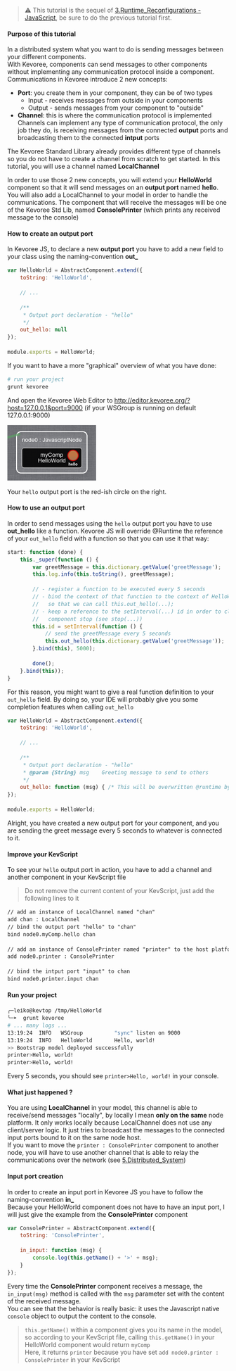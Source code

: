 > :warning: This tutorial is the sequel of [3.Runtime_Reconfigurations - JavaScript](https://github.com/HEADS-project/training/tree/master/2.Kevoree_Basics/3.Runtime_Reconfigurations/js), be sure to do the previous tutorial first.  

#### Purpose of this tutorial
In a distributed system what you want to do is sending messages between your different components.  
With Kevoree, components can send messages to other components without implementing any communication protocol inside a component.  
Communications in Kevoree introduce 2 new concepts:
  - **Port**: you create them in your component, they can be of two types
    - Input - receives messages from outside in your components
    - Output - sends messages from your component to "outside"
  - **Channel**: this is where the communication protocol is implemented  
    Channels can implement any type of communication protocol, the only job they do, is receiving messages from the connected **output** ports and broadcasting them to the connected **intput** ports

The Kevoree Standard Library already provides different type of channels so you do not have to create a channel from scratch to get started.
In this tutorial, you will use a channel named **LocalChannel**  

In order to use those 2 new concepts, you will extend your **HelloWorld** component so that it will send messages on an **output port** named **hello**.
You will also add a LocalChannel to your model in order to handle the communications.
The component that will receive the messages will be one of the Kevoree Std Lib, named **ConsolePrinter** (which prints any received message to the console)

#### How to create an output port
In Kevoree JS, to declare a new **output port** you have to add a new field to your class using the naming-convention **out_**

```js
var HelloWorld = AbstractComponent.extend({
    toString: 'HelloWorld',

    // ...

    /**
     * Output port declaration - "hello"
     */
    out_hello: null
});

module.exports = HelloWorld;
```

If you want to have a more "graphical" overview of what you have done:  
```sh
# run your project
grunt kevoree
```
And open the Kevoree Web Editor to http://editor.kevoree.org/?host=127.0.0.1&port=9000 (if your WSGroup is running on default 127.0.0.1:9000)  

![Hello Output Port](.readme/hello_output_port.png)  

Your `hello` output port is the red-ish circle on the right.

#### How to use an output port
In order to send messages using the `hello` output port you have to use **out_hello** like a function. Kevoree JS will override @Runtime the reference of your `out_hello` field with a function so that you can use it that way:

```js
start: function (done) {
    this._super(function () {
        var greetMessage = this.dictionary.getValue('greetMessage');
        this.log.info(this.toString(), greetMessage);

        // - register a function to be executed every 5 seconds
        // - bind the context of that function to the context of HelloWorld instance
        //   so that we can call this.out_hello(...);
        // - keep a reference to the setInterval(...) id in order to clear it on
        //   component stop (see stop(...))
        this.id = setInterval(function () {
            // send the greetMessage every 5 seconds
            this.out_hello(this.dictionary.getValue('greetMessage'));
        }.bind(this), 5000);

        done();
    }.bind(this));
}
```

For this reason, you might want to give a real function definition to your `out_hello` field. By doing so, your IDE will probably give you some completion features when calling `out_hello`

```js
var HelloWorld = AbstractComponent.extend({
    toString: 'HelloWorld',

    // ...

    /**
     * Output port declaration - "hello"
     * @param {String} msg    Greeting message to send to others
     */
    out_hello: function (msg) { /* This will be overwritten @runtime by Kevoree JS */ }
});

module.exports = HelloWorld;
```

Alright, you have created a new output port for your component,
and you are sending the greet message every 5 seconds to whatever is connected to it.

#### Improve your KevScript
To see your `hello` output port in action, you have to add a channel and another component in your KevScript file

> Do not remove the current content of your KevScript, just add the following lines to it

```txt
// add an instance of LocalChannel named "chan"
add chan : LocalChannel
// bind the output port "hello" to "chan"
bind node0.myComp.hello chan

// add an instance of ConsolePrinter named "printer" to the host platform
add node0.printer : ConsolePrinter

// bind the intput port "input" to chan
bind node0.printer.input chan
```

#### Run your project
```sh
╭─leiko@kevtop /tmp/HelloWorld
╰─➤  grunt kevoree
# ... many logs ...
13:19:24  INFO   WSGroup          "sync" listen on 9000
13:19:24  INFO   HelloWorld       Hello, world!
>> Bootstrap model deployed successfully
printer>Hello, world!
printer>Hello, world!
```

Every 5 seconds, you should see `printer>Hello, world!` in your console.

#### What just happened ?
You are using **LocalChannel** in your model, this channel is able to receive/send messages "locally", by locally I mean **only on the same** node platform.
It only works locally because LocalChannel does not use any client/server logic. It just tries to broadcast the messages to the connected input ports bound to it on the same node host.  
If you want to move the `printer : ConsolePrinter` component to another node, you will have to use another channel that is able to relay the communications over the network (see [5.Distributed_System](https://github.com/HEADS-project/training/tree/master/2.Kevoree_Basics/5.Distributed_System))  

#### Input port creation
In order to create an input port in Kevoree JS you have to follow the naming-convention **in_**  
Because your HelloWorld component does not have to have an input port, I will just give the example from the **ConsolePrinter** component

```js
var ConsolePrinter = AbstractComponent.extend({
    toString: 'ConsolePrinter',

    in_input: function (msg) {
        console.log(this.getName() + '>' + msg);
    }
});
```

Every time the **ConsolePrinter** component receives a message, the `in_input(msg)` method is called with the `msg` parameter set with the content of the received message.  
You can see that the behavior is really basic: it uses the Javascript native `console` object to output the content to the console.

> `this.getName()` within a component gives you its name in the model, so according to your KevScript file, calling `this.getName()` in your HelloWorld component would return `myComp`  
> Here, it returns `printer` because you have set `add node0.printer : ConsolePrinter` in your KevScript

